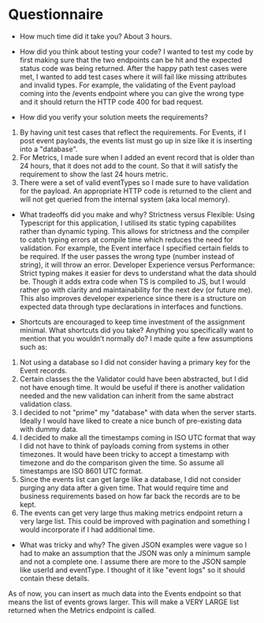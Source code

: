 # Questionnaire

- How much time did it take you? 
About 3 hours.

- How did you think about testing your code?
I wanted to test my code by first making sure that the two endpoints can be hit and the expected status code was being returned.
After the happy path test cases were met, I wanted to add test cases where it will fail like missing attributes and invalid types. For example, the validating of the Event payload coming into the /events endpoint where you can give the wrong type and it should return the HTTP code 400 for bad request.

- How did you verify your solution meets the requirements?
1. By having unit test cases that reflect the requirements. For Events, if I post event payloads, the events list must go up in size like it is inserting into a "database".
2. For Metrics, I made sure when I added an event record that is older than 24 hours, that it does not add to the count. So that it will satisfy the requirement to show the last 24 hours metric.
3. There were a set of valid eventTypes so I made sure to have validation for the payload. An appropriate HTTP code is returned to the client and will not get queried from the internal system (aka local memory).

- What tradeoffs did you make and why?
Strictness versus Flexible: Using Typescript for this application, I utilised its static typing capabilites rather than dynamic typing. This allows for strictness and the compiler to catch typing errors at compile time which reduces the need for validation. For example, the Event interface I specified certain fields to be required. If the user passes the wrong type (number instead of string), it will throw an error.
Developer Experience versus Performance: Strict typing makes it easier for devs to understand what the data should be. Though it adds extra code when TS is compiled to JS, but I would rather go with clarity and maintainability for the next dev (or future me). This also improves developer experience since there is a structure on expected data through type declarations in interfaces and functions.

- Shortcuts are encouraged to keep time investment of the assignment minimal. What shortcuts did you take? Anything you specifically want to mention that you wouldn’t normally do?
I made quite a few assumptions such as:
1. Not using a database so I did not consider having a primary key for the Event records.
2. Certain classes the the Validator could have been abstracted, but I did not have enough time. It would be useful if there is another validation needed and the new validation can inherit from the same abstract validation class.
3. I decided to not "prime" my "database" with data when the server starts. Ideally I would have liked to create a nice bunch of pre-existing data with dummy data.
4. I decided to make all the timestamps coming in ISO UTC format that way I did not have to think of payloads coming from systems in other timezones. It would have been tricky to accept a timestamp with timezone and do the comparison given the time. So assume all timestamps are ISO 8601 UTC format.
5. Since the events list can get large like a database, I did not consider purging any data after a given time. That would require time and business requirements based on how far back the records are to be kept.
6. The events can get very large thus making metrics endpoint return a very large list. This could be improved with pagination and something I would incorporate if I had additional time.

- What was tricky and why?
The given JSON examples were vague so I had to make an assumption that the JSON was only a minimum sample and not a complete one. I assume there are more to the JSON sample like userId and eventType. I thought of it like "event logs" so it should contain these details.

As of now, you can insert as much data into the Events endpoint so that means the list of events grows larger.
This will make a VERY LARGE list returned when the Metrics endpoint is called.


